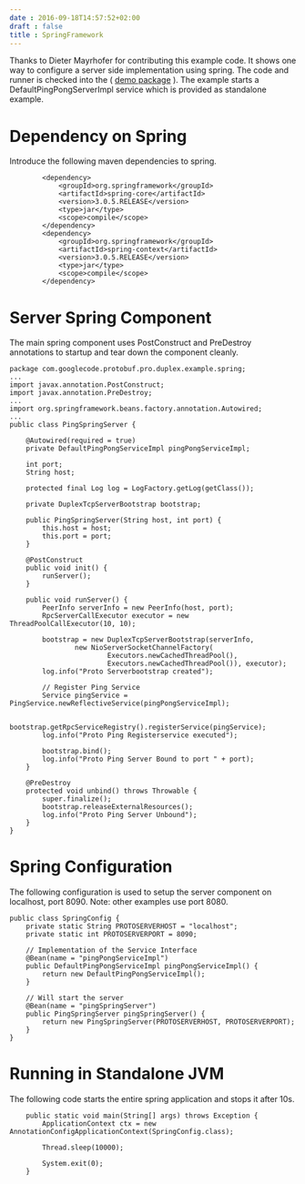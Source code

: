 ```yaml
---
date : 2016-09-18T14:57:52+02:00
draft : false
title : SpringFramework
---
```


Thanks to Dieter Mayrhofer for contributing this example code. It shows one way to configure a server side implementation using spring. The code and runner is checked into the ( [demo package](http://protobuf-rpc-pro.googlecode.com/svn/trunk/protobuf-rpc-pro-demo/src/main/java/com/googlecode/protobuf/pro/duplex/example/spring) ). The example starts a DefaultPingPongServerImpl service which is provided as standalone example.

# Dependency on Spring #

Introduce the following maven dependencies to spring.
```
		<dependency>
			<groupId>org.springframework</groupId>
			<artifactId>spring-core</artifactId>
			<version>3.0.5.RELEASE</version>
			<type>jar</type>
			<scope>compile</scope>
		</dependency>
		<dependency>
			<groupId>org.springframework</groupId>
			<artifactId>spring-context</artifactId>
			<version>3.0.5.RELEASE</version>
			<type>jar</type>
			<scope>compile</scope>
		</dependency>
```


# Server Spring Component #

The main spring component uses PostConstruct and PreDestroy annotations to startup and tear down the component cleanly.

```
package com.googlecode.protobuf.pro.duplex.example.spring;
...
import javax.annotation.PostConstruct;
import javax.annotation.PreDestroy;
...
import org.springframework.beans.factory.annotation.Autowired;
...
public class PingSpringServer {
	
	@Autowired(required = true)
	private DefaultPingPongServiceImpl pingPongServiceImpl;

	int port;
	String host;

	protected final Log log = LogFactory.getLog(getClass());

	private DuplexTcpServerBootstrap bootstrap;

	public PingSpringServer(String host, int port) {
		this.host = host;
		this.port = port;
	}

	@PostConstruct
	public void init() {
		runServer();
	}

	public void runServer() {
		PeerInfo serverInfo = new PeerInfo(host, port);
		RpcServerCallExecutor executor = new ThreadPoolCallExecutor(10, 10);

		bootstrap = new DuplexTcpServerBootstrap(serverInfo,
				new NioServerSocketChannelFactory(
						Executors.newCachedThreadPool(),
						Executors.newCachedThreadPool()), executor);
		log.info("Proto Serverbootstrap created");

		// Register Ping Service
		Service pingService = PingService.newReflectiveService(pingPongServiceImpl);

		bootstrap.getRpcServiceRegistry().registerService(pingService);
		log.info("Proto Ping Registerservice executed");

		bootstrap.bind();
		log.info("Proto Ping Server Bound to port " + port);
	}

	@PreDestroy
	protected void unbind() throws Throwable {
		super.finalize();
		bootstrap.releaseExternalResources();
		log.info("Proto Ping Server Unbound");
	}
}
```

# Spring Configuration #

The following configuration is used to setup the server component on localhost, port 8090. Note: other examples use port 8080.

```
public class SpringConfig {
	private static String PROTOSERVERHOST = "localhost";
	private static int PROTOSERVERPORT = 8090;

	// Implementation of the Service Interface
	@Bean(name = "pingPongServiceImpl")
	public DefaultPingPongServiceImpl pingPongServiceImpl() {
		return new DefaultPingPongServiceImpl();
	}

	// Will start the server
	@Bean(name = "pingSpringServer")
	public PingSpringServer pingSpringServer() {
		return new PingSpringServer(PROTOSERVERHOST, PROTOSERVERPORT);
	}
}
```


# Running in Standalone JVM #

The following code starts the entire spring application and stops it after 10s.

```
	public static void main(String[] args) throws Exception {
		ApplicationContext ctx = new AnnotationConfigApplicationContext(SpringConfig.class);

		Thread.sleep(10000);
		
		System.exit(0);
	}
```